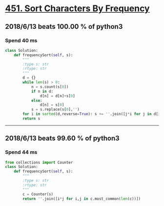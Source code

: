 # [451. Sort Characters By Frequency](https://leetcode.com/problems/sort-characters-by-frequency/description/)

## 2018/6/13 beats 100.00 % of python3
### Spend 40 ms
```python
class Solution:
    def frequencySort(self, s):
        """
        :type s: str
        :rtype: str
        """
        d = {}
        while len(s) > 0:
            n = s.count(s[0])
            if n in d:
                d[n] = d[n]+s[0]
            else:
                d[n] = s[0]
            s = s.replace(s[0],'')
        for i in sorted(d,reverse=True): s += ''.join([j*i for j in d[i]])
        return s
```
---
## 2018/6/13 beats 99.60 % of python3
### Spend 44 ms
```python
from collections import Counter
class Solution:
    def frequencySort(self, s):
        """
        :type s: str
        :rtype: str
        """
        c = Counter(s)
        return ''.join([i*j for i,j in c.most_common(len(c))])
```

